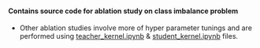 #### Contains source code for ablation study on class imbalance problem
* Other ablation studies involve more of hyper parameter tunings and are performed using [teacher_kernel.ipynb](https://github.com/anil-adepu/Melanoma-Classification-using-Knowledge-Distillation-for-Highly-Imbalanced-Data/blob/main/teacher_kernel.ipynb) & [student_kernel.ipynb](https://github.com/anil-adepu/Melanoma-Classification-using-Knowledge-Distillation-for-Highly-Imbalanced-Data/blob/main/student_kernel.ipynb) files.
